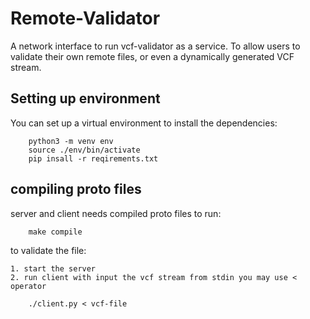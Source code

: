 # Remote-Validator

A network interface to run vcf-validator as a service. To allow users to validate their own remote files, or even a dynamically generated VCF stream.

## Setting up environment

You can set up a virtual environment to install the dependencies:
```
    python3 -m venv env
    source ./env/bin/activate
    pip insall -r reqirements.txt
```

## compiling proto files
server and client needs compiled proto files to run:
```
    make compile
```

to validate the file:

    1. start the server
    2. run client with input the vcf stream from stdin you may use < operator

```
    ./client.py < vcf-file
```

